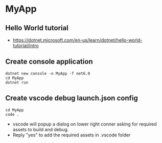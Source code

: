 # MyApp

## Hello World tutorial
- https://dotnet.microsoft.com/en-us/learn/dotnet/hello-world-tutorial/intro

## Create console application

```shell
dotnet new console -o MyApp -f net6.0
cd MyApp
dotnet run
```

## Create vscode debug launch.json config

```shell
cd MyApp
code .
```

- vscode will popup a dialog on lower right conner asking for required assets to build and debug.
- Reply "yes" to add the required assets in .vscode folder
